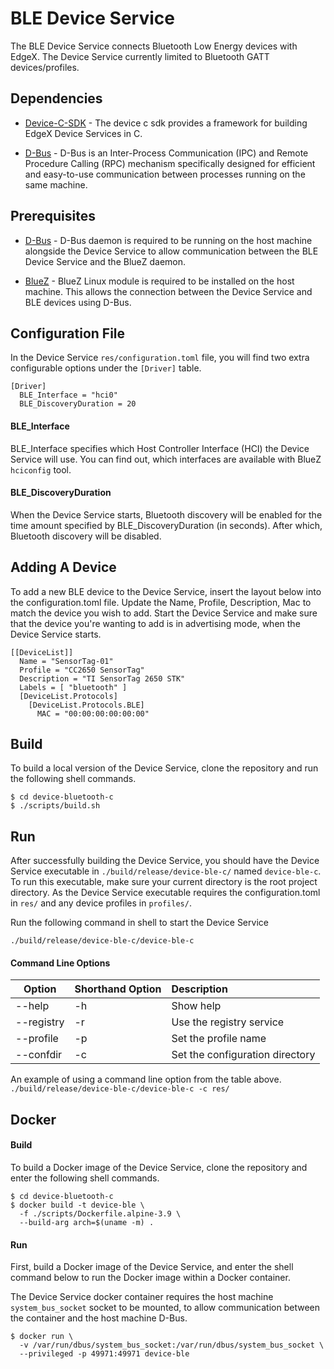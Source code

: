 # BLE Device Service
The BLE Device Service connects Bluetooth Low Energy
devices with EdgeX. The Device Service
currently limited to Bluetooth GATT devices/profiles.

## Dependencies

- [Device-C-SDK](https://github.com/edgexfoundry/device-sdk-c) -
The device c sdk provides a framework for building
EdgeX Device Services in C.

- [D-Bus](https://www.freedesktop.org/wiki/Software/dbus/) -
D-Bus is an Inter-Process Communication (IPC) and
Remote Procedure Calling (RPC) mechanism
specifically designed for efficient and easy-to-use
communication between processes running on the same
machine.

## Prerequisites
- [D-Bus](https://www.freedesktop.org/wiki/Software/dbus/) -
D-Bus daemon is required to be running on the host machine
alongside the Device Service to allow communication
between the BLE Device Service and the BlueZ daemon.
 
- [BlueZ](http://www.bluez.org/) -
BlueZ Linux module is required to be installed on the host
machine. This allows the connection between the Device Service
and BLE devices using D-Bus.

## Configuration File

In the Device Service ```res/configuration.toml```
file, you will find two extra configurable options
under the `[Driver]` table.

```
[Driver]
  BLE_Interface = "hci0"
  BLE_DiscoveryDuration = 20
```

#### BLE_Interface
BLE_Interface specifies which Host Controller
Interface (HCI) the Device Service will use.
You can find out, which interfaces are
available with BlueZ ```hciconfig``` tool.

#### BLE_DiscoveryDuration
When the Device Service starts, Bluetooth
discovery will be enabled for the time
amount specified by BLE_DiscoveryDuration
(in seconds). After which, Bluetooth discovery
will be disabled.

## Adding A Device
To add a new BLE device to the Device
Service, insert the layout below into the
configuration.toml file. Update the Name,
Profile, Description, Mac to match the device
you wish to add. Start the Device Service
and make sure that the device you're wanting
to add is in advertising mode, when the Device
Service starts.

```
[[DeviceList]]
  Name = "SensorTag-01"
  Profile = "CC2650 SensorTag"
  Description = "TI SensorTag 2650 STK"
  Labels = [ "bluetooth" ]
  [DeviceList.Protocols]
    [DeviceList.Protocols.BLE]
      MAC = "00:00:00:00:00:00"
```

## Build
To build a local version of the Device Service,
clone the repository and run the following
shell commands.

```shell
$ cd device-bluetooth-c
$ ./scripts/build.sh
```

## Run
After successfully building the Device Service,
you should have the Device Service executable
in `./build/release/device-ble-c/` named
`device-ble-c`. To run this executable,
make sure your current directory is the root
project directory. As the Device Service
executable requires the configuration.toml in
`res/` and any device profiles in `profiles/`.

Run the following command in shell to start
the Device Service

```./build/release/device-ble-c/device-ble-c```


#### Command Line Options
|Option     | Shorthand Option  | Description                     |
|-----------|-------------------|:--------------------------------|
|--help     | -h                | Show help                       |
|--registry | -r                | Use the registry service        |
|--profile  | -p                | Set the profile name            |
|--confdir  | -c                | Set the configuration directory |

An example of using a command line option from the table above.
```./build/release/device-ble-c/device-ble-c -c res/```

## Docker

#### Build
To build a Docker image of the Device Service,
clone the repository and enter the following
shell commands.
```shell
$ cd device-bluetooth-c
$ docker build -t device-ble \
  -f ./scripts/Dockerfile.alpine-3.9 \
  --build-arg arch=$(uname -m) .
```

#### Run
First, build a Docker image of the Device Service,
and enter the shell command below to run the Docker
image within a Docker container.

The Device Service docker container requires the
host machine `system_bus_socket` socket to be
mounted, to allow communication between the
container and the host machine D-Bus.

```shell
$ docker run \
  -v /var/run/dbus/system_bus_socket:/var/run/dbus/system_bus_socket \
  --privileged -p 49971:49971 device-ble
```
